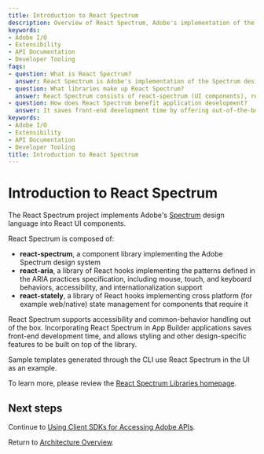 ```yaml
---
title: Introduction to React Spectrum
description: Overview of React Spectrum, Adobe's implementation of the Spectrum design language with React UI components, including key libraries and accessibility features.
keywords:
- Adobe I/O
- Extensibility
- API Documentation
- Developer Tooling
faqs:
- question: What is React Spectrum?
  answer: React Spectrum is Adobe's implementation of the Spectrum design language using React UI components, providing accessible and styled design system elements.
- question: What libraries make up React Spectrum?
  answer: React Spectrum consists of react-spectrum (UI components), react-aria (accessibility hooks), and react-stately (state management hooks).
- question: How does React Spectrum benefit application development?
  answer: It saves front-end development time by offering out-of-the-box accessibility, common behavior handling, and design-specific features for faster UI building.
keywords:
- Adobe I/O
- Extensibility
- API Documentation
- Developer Tooling
title: Introduction to React Spectrum
---
```

# Introduction to React Spectrum

The React Spectrum project implements Adobe's [Spectrum](https://spectrum.adobe.com/) design language into React UI components.

React Spectrum is composed of:  

- **react-spectrum**, a component library implementing the Adobe Spectrum design system
- **react-aria**, a library of React hooks implementing the patterns defined in the ARIA practices specification, including mouse, touch, and keyboard behaviors, accessibility, and internationalization support
- **react-stately**, a library of React hooks implementing cross platform (for example web/native) state management for components that require it

React Spectrum supports accessibility and common-behavior handling out of the box. Incorporating React Spectrum in App Builder applications saves front-end development time, and allows styling and other design-specific features to be built on top of the library.

Sample templates generated through the CLI use React Spectrum in the UI as an example. 

To learn more, please review the [React Spectrum Libraries homepage](https://react-spectrum.adobe.com/).

## Next steps

Continue to [Using Client SDKs for Accessing Adobe APIs](using-sdks.md).

Return to [Architecture Overview](architecture-overview.md).
